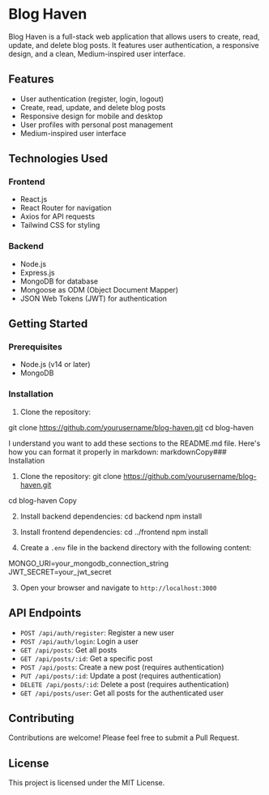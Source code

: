 # Blog Haven

Blog Haven is a full-stack web application that allows users to create, read, update, and delete blog posts. It features user authentication, a responsive design, and a clean, Medium-inspired user interface.

## Features

- User authentication (register, login, logout)
- Create, read, update, and delete blog posts
- Responsive design for mobile and desktop
- User profiles with personal post management
- Medium-inspired user interface

## Technologies Used

### Frontend

- React.js
- React Router for navigation
- Axios for API requests
- Tailwind CSS for styling

### Backend

- Node.js
- Express.js
- MongoDB for database
- Mongoose as ODM (Object Document Mapper)
- JSON Web Tokens (JWT) for authentication

## Getting Started

### Prerequisites

- Node.js (v14 or later)
- MongoDB
 
### Installation

1. Clone the repository:

git clone https://github.com/yourusername/blog-haven.git
cd blog-haven


I understand you want to add these sections to the README.md file. Here's how you can format it properly in markdown:
markdownCopy### Installation

1. Clone the repository:
git clone https://github.com/yourusername/blog-haven.git

cd blog-haven
Copy



2. Install backend dependencies:
cd backend
npm install


3. Install frontend dependencies:
cd ../frontend
npm install



4. Create a `.env` file in the backend directory with the following content:


MONGO_URI=your_mongodb_connection_string
JWT_SECRET=your_jwt_secret










3. Open your browser and navigate to `http://localhost:3000`

## API Endpoints

- `POST /api/auth/register`: Register a new user
- `POST /api/auth/login`: Login a user
- `GET /api/posts`: Get all posts
- `GET /api/posts/:id`: Get a specific post
- `POST /api/posts`: Create a new post (requires authentication)
- `PUT /api/posts/:id`: Update a post (requires authentication)
- `DELETE /api/posts/:id`: Delete a post (requires authentication)
- `GET /api/posts/user`: Get all posts for the authenticated user

## Contributing

Contributions are welcome! Please feel free to submit a Pull Request.

## License

This project is licensed under the MIT License.

